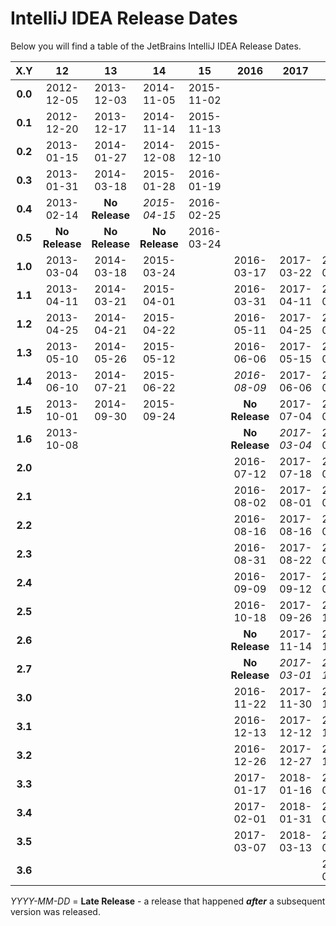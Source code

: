 # IntelliJ IDEA Release Dates
Below you will find a table of the JetBrains IntelliJ IDEA Release Dates.

|   X.Y   |       12       |       13       |       14       |       15       |      2016      |      2017      |      2018      |      2019      |
|:-------:|:--------------:|:--------------:|:--------------:|:--------------:|:--------------:|:--------------:|:--------------:|:--------------:|
| **0.0** |   2012-12-05   |   2013-12-03   |   2014-11-05   |   2015-11-02   |                |                |                |                |
| **0.1** |   2012-12-20   |   2013-12-17   |   2014-11-14   |   2015-11-13   |                |                |                |                |
| **0.2** |   2013-01-15   |   2014-01-27   |   2014-12-08   |   2015-12-10   |                |                |                |                |
| **0.3** |   2013-01-31   |   2014-03-18   |   2015-01-28   |   2016-01-19   |                |                |                |                |
| **0.4** |   2013-02-14   | **No Release** |  _2015-04-15_  |   2016-02-25   |                |                |                |                |
| **0.5** | **No Release** | **No Release** | **No Release** |   2016-03-24   |                |                |                |                |
| **1.0** |   2013-03-04   |   2014-03-18   |   2015-03-24   |                |   2016-03-17   |   2017-03-22   |   2018-03-27   |   2019-03-27   |
| **1.1** |   2013-04-11   |   2014-03-21   |   2015-04-01   |                |   2016-03-31   |   2017-04-11   |   2018-04-10   |   2019-04-16   |
| **1.2** |   2013-04-25   |   2014-04-21   |   2015-04-22   |                |   2016-05-11   |   2017-04-25   |   2018-04-24   |   2019-05-07   |
| **1.3** |   2013-05-10   |   2014-05-26   |   2015-05-12   |                |   2016-06-06   |   2017-05-15   |   2018-05-08   |   2019-05-27   |
| **1.4** |   2013-06-10   |   2014-07-21   |   2015-06-22   |                |   _2016-08-09_ |   2017-06-06   |   2018-05-21   |                |
| **1.5** |   2013-10-01   |   2014-09-30   |   2015-09-24   |                | **No Release** |   2017-07-04   |   2018-06-13   |                |
| **1.6** |   2013-10-08   |                |                |                | **No Release** |  _2017-03-04_  |   2018-07-12   |                |
| **2.0** |                |                |                |                |   2016-07-12   |   2017-07-18   |   2018-07-24   |                |
| **2.1** |                |                |                |                |   2016-08-02   |   2017-08-01   |   2018-08-06   |                |
| **2.2** |                |                |                |                |   2016-08-16   |   2017-08-16   |   2018-08-20   |                |
| **2.3** |                |                |                |                |   2016-08-31   |   2017-08-22   |   2018-09-03   |                |
| **2.4** |                |                |                |                |   2016-09-09   |   2017-09-12   |   2018-09-17   |                |
| **2.5** |                |                |                |                |   2016-10-18   |   2017-09-26   |   2018-10-16   |                |
| **2.6** |                |                |                |                | **No Release** |   2017-11-14   |   2018-11-13   |                |
| **2.7** |                |                |                |                | **No Release** |  _2017-03-01_  |  _2018-11-26_  |                |
| **3.0** |                |                |                |                |   2016-11-22   |   2017-11-30   |   2018-11-20   |                |
| **3.1** |                |                |                |                |   2016-12-13   |   2017-12-12   |   2018-12-05   |                |
| **3.2** |                |                |                |                |   2016-12-26   |   2017-12-27   |   2018-12-18   |                |
| **3.3** |                |                |                |                |   2017-01-17   |   2018-01-16   |   2019-01-09   |                |
| **3.4** |                |                |                |                |   2017-02-01   |   2018-01-31   |   2019-01-29   |                |
| **3.5** |                |                |                |                |   2017-03-07   |   2018-03-13   |   2019-02-25   |                |
| **3.6** |                |                |                |                |                |                |   2019-03-26   |                |

_YYYY-MM-DD_ = **Late Release** - a release that happened ***after*** a subsequent version was released.

